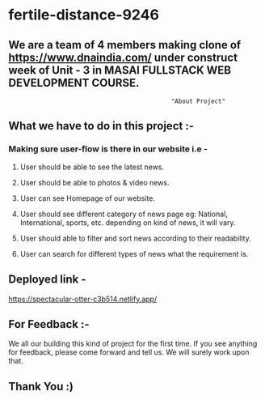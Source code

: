 # fertile-distance-9246


## We are a team of 4 members making clone of   https://www.dnaindia.com/ under construct week of Unit - 3 in MASAI FULLSTACK WEB DEVELOPMENT COURSE.

 
                                                 "About Project"
                                                         
                                                         
## What we have to do in this project :-


### Making sure user-flow is there in our website i.e -

1. User should be able to see the latest news.

2. User should be able to photos & video news.

3. User can see Homepage of our website.

4. User should see different category of news page eg: National, International, sports, etc. depending on kind of news, it will vary.

5. User should able to filter and sort news according to their readability.

6. User can search for different types of news what the requirement is.                                                   
                                                         
         
         
         
 ## Deployed link - 
 https://spectacular-otter-c3b514.netlify.app/
 



 

         
                                                         
## For Feedback :-

We all our building this kind of project for the first time. If you see anything for feedback, please come forward and tell us. We will surely work upon that.

## Thank You :)                                                         
                                                         
                                                         
                                                         
                                                         
                                                         
                                                         
                                                         
                                                         
                                                         
                                                         
                                                         
                                                         
                                                         
                                                         
                                                         
                                                         
                                                         
                                                         
                                                         

